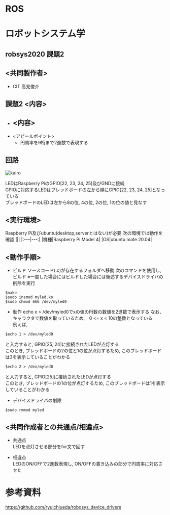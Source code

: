 # ROS

# ロボットシステム学
## robsys2020 課題2 
## <共同製作者>
- CIT 高見俊介
## 課題2 <内容>
- <内容>
  - 
- <アピールポイント>
  - 円周率を9桁まで2進数で表現する

## 回路
![kairo](https://user-images.githubusercontent.com/75356150/101359530-bfb36680-38df-11eb-93b7-e4adc06bda50.jpg)

LEDはRaspberry PiのGPIO[22, 23, 24, 25]及びGNDに接続  
GPIOに対応するLEDはブレッドボードの左から順にGPIO[22, 23, 24, 25]となっている  
ブレッドボードのLEDは左から8の位, 4の位, 2の位, 1の位の値と見なす
  
## <実行環境>
Raspberry Pi及びubuntu(desktop,serverとはない)が必要
次の環境では動作を確認
|||
|:---|---:|
|機種|Raspberry Pi Model 4|
|OS|ubuntu mate 20.04|

## <動作手順>
- ビルド
ソースコード(.c)が存在するフォルダへ移動
次のコマンドを使用し, ビルド
※一度した場合にはビルドした場合には後述するデバイスドライバの削除を実行
```bash:build
$make 
$sudo insmod myled.ko
$sudo chmod 666 /dev/myled0
```
- 動作
echo x > /dev/myled0でxの値の桁数の数値を2進数で表示する
なお、キャラクタで数値を取っているため,　0 <= x < 10の整数となっている  
例えば, 

```bash:move
$echo 1 > /dev/myled0
```
と入力すると, GPIO[25, 24]に接続されたLEDが点灯する  
このとき, ブレッドボードの2の位と1の位が点灯するため, このブレッドボードは3を表示していることがわかる

```bash:move
$echo 2 > /dev/myled0
```
と入力すると, GPIO[25]に接続されたLEDが点灯する  
このとき, ブレッドボードの1の位が点灯するため, このブレッドボードは1を表示していることがわかる

- デバイスドライバの削除
```bash:delate device driver
$sudo rmmod myled
```

## <共同作成者との共通点/相違点>
- 共通点  
LEDを点灯させる部分をfor文で回す

- 相違点  
LEDのON/OFFで2進数表現し, ON/OFFの書き込みの部分で円周率に対応させた

# 参考資料
https://github.com/ryuichiueda/robosys_device_drivers
